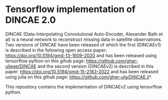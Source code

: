 # Tensorflow implementation of DINCAE 2.0 


DINCAE (Data-Interpolating Convolutional Auto-Encoder, Alexander Bath et al) is a neural network to
reconstruct missing data in satellite observations. Two versions of DINCAE have been released of which the first (DINCAEv1) is described in the following open access paper: https://doi.org/10.5194/gmd-13-1609-2020 and has been released using tensorflow python on this gihub page: https://github.com/gher-uliege/DINCAE and the second version (DINCAEv2) is described in this paper: https://doi.org/10.5194/gmd-15-2183-2022 and has been released using julia on this gthub page: https://github.com/gher-ulg/DINCAE.jl*.

This repository contains the implementation of DINCAEv2 using tensorflow python.